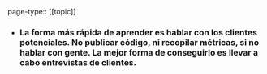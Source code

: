 page-type:: [[topic]]
- ### La forma más rápida de aprender es hablar con los clientes potenciales. No publicar código, ni recopilar métricas, si no hablar con gente. La mejor forma de conseguirlo es llevar a cabo entrevistas de clientes.



